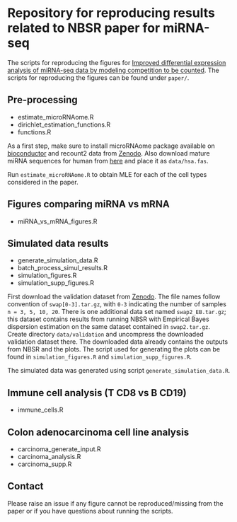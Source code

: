 # Repository for reproducing results related to NBSR paper for miRNA-seq

The scripts for reproducing the figures for [Improved differential expression analysis of miRNA-seq data by modeling competition to be counted](https://www.biorxiv.org/content/10.1101/2024.05.07.592964v2). The scripts for reproducing the figures can be found under `paper/`.

## Pre-processing

- estimate_microRNAome.R
- dirichlet_estimation_functions.R
- functions.R

As a first step, make sure to install microRNAome package available on [bioconductor](https://www.bioconductor.org/packages/3.16/data/experiment/html/microRNAome.html) and recount2 data from [Zenodo](https://doi.org/10.5281/zenodo.13127864).
Also download mature miRNA sequences for human from [here](https://mirgenedb.org/fasta/hsa?mat=1) and place it as `data/hsa.fas`.

Run `estimate_microRNAome.R` to obtain MLE for each of the cell types considered in the paper.

## Figures comparing miRNA vs mRNA

- miRNA_vs_mRNA_figures.R

## Simulated data results

- generate_simulation_data.R
- batch_process_simul_results.R
- simulation_figures.R
- simulation_supp_figures.R

First download the validation dataset from [Zenodo](https://doi.org/10.5281/zenodo.13127864). 
The file names follow convention of `swap[0-3].tar.gz`, with `0-3` indicating the number of samples `n = 3, 5, 10, 20`. 
There is one additional data set named `swap2_EB.tar.gz`; this dataset contains results from running NBSR with Empirical Bayes dispersion estimation on the same dataset contained in `swap2.tar.gz`.
Create directory `data/validation` and uncompress the downloaded validation dataset there. 
The downloaded data already contains the outputs from NBSR and the plots. The script used for generating the plots can be found in `simulation_figures.R` and `simulation_supp_figures.R`.

The simulated data was generated using script `generate_simulation_data.R`. 

## Immune cell analysis (T CD8 vs B CD19)

- immune_cells.R

## Colon adenocarcinoma cell line analysis

- carcinoma_generate_input.R
- carcinoma_analysis.R
- carcinoma_supp.R

## Contact

Please raise an issue if any figure cannot be reproduced/missing from the paper or if you have questions about running the scripts.

